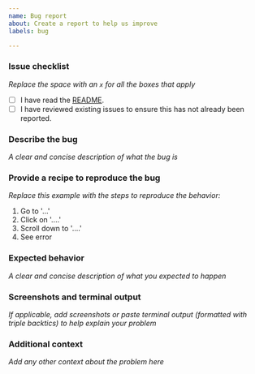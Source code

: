 ```yaml
---
name: Bug report
about: Create a report to help us improve
labels: bug

---
```


### Issue checklist
_Replace the space with an `x` for all the boxes that apply_

- [ ] I have read the [README](https://github.com/NOAA-GSL/shallow-water-demo/blob/develop/README.md).
- [ ] I have reviewed existing issues to ensure this has not already been reported.

### Describe the bug

_A clear and concise description of what the bug is_

### Provide a recipe to reproduce the bug

_Replace this example with the steps to reproduce the behavior:_
1. Go to '...'
2. Click on '....'
3. Scroll down to '....'
4. See error

### Expected behavior

_A clear and concise description of what you expected to happen_

### Screenshots and terminal output

_If applicable, add screenshots or paste terminal output (formatted with triple backtics) to help explain your problem_

### Additional context

_Add any other context about the problem here_